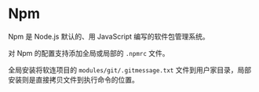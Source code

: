 # Npm

Npm 是 Node.js 默认的、用 JavaScript 编写的软件包管理系统。

对 Npm 的配置支持添加全局或局部的 `.npmrc` 文件。

全局安装将软连项目的 `modules/git/.gitmessage.txt` 文件到用户家目录，局部安装则是直接拷贝文件到执行命令的位置。
